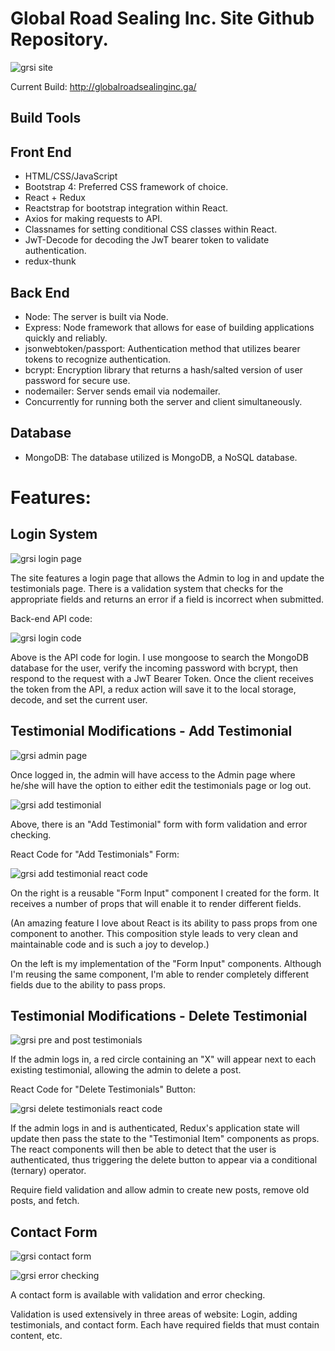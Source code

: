 # Global Road Sealing Inc. Site Github Repository.

![grsi site](https://user-images.githubusercontent.com/37781362/46183388-8c97d600-c285-11e8-8018-89a3b90f986b.png)

Current Build: http://globalroadsealinginc.ga/

## Build Tools

## Front End

- HTML/CSS/JavaScript
- Bootstrap 4: Preferred CSS framework of choice.
- React + Redux
- Reactstrap for bootstrap integration within React.
- Axios for making requests to API.
- Classnames for setting conditional CSS classes within React.
- JwT-Decode for decoding the JwT bearer token to validate authentication.
- redux-thunk

## Back End

- Node: The server is built via Node.
- Express: Node framework that allows for ease of building applications quickly and reliably.
- jsonwebtoken/passport: Authentication method that utilizes bearer tokens to recognize authentication.
- bcrypt: Encryption library that returns a hash/salted version of user password for secure use.
- nodemailer: Server sends email via nodemailer.
- Concurrently for running both the server and client simultaneously.

## Database

- MongoDB: The database utilized is MongoDB, a NoSQL database.

# Features:

## Login System

![grsi login page](https://user-images.githubusercontent.com/37781362/46186321-cae7c200-c292-11e8-98ec-d83047802456.PNG)

The site features a login page that allows the Admin to log in and update the testimonials page. There is a validation system that checks for the appropriate fields and returns an error if a field is incorrect when submitted.

Back-end API code:

![grsi login code](https://user-images.githubusercontent.com/37781362/46186539-0d5dce80-c294-11e8-8c08-d247da963281.PNG)

Above is the API code for login. I use mongoose to search the MongoDB database for the user, verify the incoming password with bcrypt, then respond to the request with a JwT Bearer Token. Once the client receives the token from the API, a redux action will save it to the local storage, decode, and set the current user.

## Testimonial Modifications - Add Testimonial

![grsi admin page](https://user-images.githubusercontent.com/37781362/46187069-a7267b00-c296-11e8-8816-ca7e25ce82fd.PNG)

Once logged in, the admin will have access to the Admin page where he/she will have the option to either edit the testimonials page or log out.

![grsi add testimonial](https://user-images.githubusercontent.com/37781362/46189384-389bea00-c2a3-11e8-9dd6-9e5b508c0a57.PNG)

Above, there is an "Add Testimonial" form with form validation and error checking.

React Code for "Add Testimonials" Form:

![grsi add testimonial react code](https://user-images.githubusercontent.com/37781362/46189402-51a49b00-c2a3-11e8-8997-142b5a41ab11.png)

On the right is a reusable "Form Input" component I created for the form. It receives a number of props that will enable it to render different fields.

(An amazing feature I love about React is its ability to pass props from one component to another. This composition style leads to very clean and maintainable code and is such a joy to develop.)

On the left is my implementation of the "Form Input" components. Although I'm reusing the same component, I'm able to render completely different fields due to the ability to pass props.

## Testimonial Modifications - Delete Testimonial

![grsi pre and post testimonials](https://user-images.githubusercontent.com/37781362/46190069-d3e28e80-c2a6-11e8-98b3-ad08c3997f65.png)

If the admin logs in, a red circle containing an "X" will appear next to each existing testimonial, allowing the admin to delete a post.

React Code for "Delete Testimonials" Button:

![grsi delete testimonials react code](https://user-images.githubusercontent.com/37781362/46190742-9e8b7000-c2a9-11e8-97c0-34ed70d19aed.PNG)

If the admin logs in and is authenticated, Redux's application state will update then pass the state to the "Testimonial Item" components as props. The react components will then be able to detect that the user is authenticated, thus triggering the delete button to appear via a conditional (ternary) operator.

Require field validation and allow admin to create new posts, remove old posts, and fetch.

## Contact Form

![grsi contact form](https://user-images.githubusercontent.com/37781362/46192223-2c1d8e80-c2af-11e8-9873-22f2d1ba8e93.PNG)

![grsi error checking](https://user-images.githubusercontent.com/37781362/46241389-b1677880-c36d-11e8-89de-3f8e06345ebe.PNG)

A contact form is available with validation and error checking.

Validation is used extensively in three areas of website: Login, adding testimonials, and contact form. Each have required fields that must contain content, etc.
